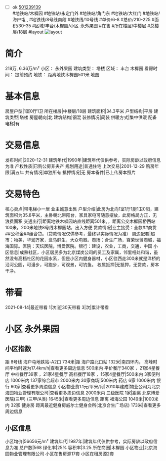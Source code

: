 - [ ] ok [501239139](https://bj.5i5j.com/ershoufang/501239139.html)  
 #地铁站/木樨园 #地铁站/永定门外 #地铁站/角门东 #地铁站/大红门 #地铁站/海户屯 ,  #地铁线/8号线南段 #地铁线/10号线
#单价/6-8 #总价/210-225 #面积/30-35   #区域/丰台/木樨园/小区-永外果园 #在售 #所在楼层/中楼层 #总楼层/18层 #layout 
![layout](http://image2a.5i5j.com/bdir/layout/518688.jpg_P5.jpg) 
# 简介 
 218万,  6.36万/m² 
小区： 永外果园
建筑类型： 塔楼
区域： 丰台 木樨园
看房时间： 提前预约
地铁： 距离地铁木樨园501米 地图
# 基本信息 
 房屋户型|1室0厅1卫
所在楼层|中楼层/18层
建筑面积|34.3平米
户型结构|平层
建筑类型|塔楼
房屋朝向|北
建筑结构|钢混
装修情况|简装
供暖方式|集中供暖
配备电梯|有
# 交易信息 
 发布时间|2020-12-31
建筑年代|1990年|建筑年代仅供参考，实际房龄以政府信息为准
产权性质|已购公房非央产
规划用途|普通住宅
上次交易|2001-12-29
购房年限|满五年
共有情况|单独所有
抵押情况|无
房本备件|已上传房本照片
# 交易特色 
 核心卖点|带电梯小一居 业主诚意出售
户型介绍|此房为北向1室1厅1厨1卫0阳，建筑面积为35.8平米，主卧朝北带阳台，家具家电可随意摆放，此房格局方正，无浪费面积
交通出行|距离地铁木樨园站直线距离501米，，距离公交木樨园桥西站100米，200米地铁8号线木樨园站，出入方便
贷款情况|业主接受：全款##商贷##公积金##组合贷。（贷款情况仅供参考，最终以实际情况为准）
周边配套|超市：物美，华润万家，盒马鲜生，大众电器。商场：合生广场，百荣世贸商城，福海国际。医院：天坛医院，博爱医院。银行：建设，农业，工商，交通，中国
小区信息|成熟社区，小区居民多为北京煤炭公司的员工及家属，邻里相处和谐，虽然没有高档社区的花园水系，但是小区内健身器材，小区往西走300米就是洋桥的沿河公园，可漫步，可跑步，可观景，可钓鱼。
权属抵押|无抵押，无贷款，房本干净。
# 带看 
 2021-08-14|最近带看	 1|次|近30天带看	 3|次|累计带看
# 小区 永外果园
## 小区指数 
 距 8号线 海户屯地铁站-A2口 734米|距 海户路北口站 132米|南四环内， 高峰时间平均时速为17.4km/h|查看更多周边信息
500米内 平价餐厅340家 ，21家4星餐厅
中档餐厅39家 ，21家4星餐厅
高档餐厅18家 ，15家4星餐厅|500米内 3家便利店
1000米内 137家综合超市
2000米内 30家商场|500米内 药店 6家
1000米内 银行 60家|查看更多周边信息
小区物业费1.1元/平米/月|2010年建成|物业公司为北京海园物业管理有限公司|查看更多周边信息
2000米内 三级医院 1家|距离 北京博爱医院(三甲) (三甲/A类) 1645米|查看更多周边信息
距离 福海公园 1049米|1000米内 32家 健身房
距离最近健身房威尔士健身会所(北京合生广场店) 173米|查看更多周边信息
## 小区信息 
 小区均价|56656元/m²
建筑年代|1987年|建筑年代仅供参考，实际房龄以政府信息为准
总户数|568
绿化率|25%
容积率|3.25
所在商圈|木樨园
小区物业|北京海园物业管理有限公司
小区在售房源17套
小区在租房源2套
